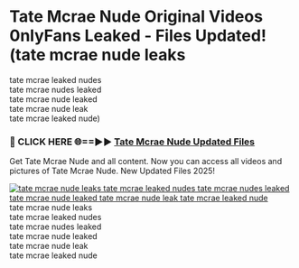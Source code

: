 # Tate Mcrae Nude Original Videos 0nlyFans Leaked - Files Updated! (tate mcrae nude leaks<br>
tate mcrae leaked nudes<br>
tate mcrae nudes leaked<br>
tate mcrae nude leaked<br>
tate mcrae nude leak<br>
tate mcrae leaked nude)

<h3>🔴 CLICK HERE 🌐==►► <a href="https://tinyurl.com/2p9ay9w9" rel="nofollow">Tate Mcrae Nude Updated Files</a></h3>

Get Tate Mcrae Nude and all content. Now you can access all videos and pictures of Tate Mcrae Nude. New Updated Files 2025!

[![tate mcrae nude leaks<br>
tate mcrae leaked nudes<br>
tate mcrae nudes leaked<br>
tate mcrae nude leaked<br>
tate mcrae nude leak<br>
tate mcrae leaked nude](https://i.imgur.com/KQgVmj3.gif)](https://tinyurl.com/2p9ay9w9)
tate mcrae nude leaks<br>
tate mcrae leaked nudes<br>
tate mcrae nudes leaked<br>
tate mcrae nude leaked<br>
tate mcrae nude leak<br>
tate mcrae leaked nude